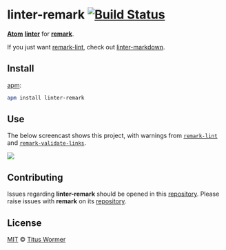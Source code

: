 # linter-remark [![Build Status][travis-badge]][travis]

[**Atom**][atom] [**linter**][linter] for [**remark**][remark].

If you just want [remark-lint][], check out [linter-markdown][].

## Install

[apm][]:

```sh
apm install linter-remark
```

## Use

The below screencast shows this project, with warnings from
[`remark-lint`][remark-lint] and
[`remark-validate-links`][remark-validate-links].

![][screencast]

## Contributing

Issues regarding **linter-remark** should be opened in this
[repository][linter-issues].
Please raise issues with **remark** on its [repository][remark-issues].

## License

[MIT][license] © [Titus Wormer][author]

<!-- Definitions -->

[travis-badge]: https://img.shields.io/travis/wooorm/linter-remark.svg

[travis]: https://travis-ci.org/wooorm/linter-remark

[apm]: https://github.com/atom/apm

[license]: license

[author]: https://wooorm.com

[atom]: https://atom.io

[remark]: https://github.com/remarkjs/remark

[linter]: https://github.com/steelbrain/linter

[screencast]: https://raw.githubusercontent.com/wooorm/linter-remark/main/screencast.gif

[remark-lint]: https://github.com/remarkjs/remark-lint

[remark-validate-links]: https://github.com/remarkjs/remark-validate-links

[linter-markdown]: https://github.com/AtomLinter/linter-markdown

[linter-issues]: https://github.com/wooorm/linter-remark/issues

[remark-issues]: https://github.com/remarkjs/remark/issues
